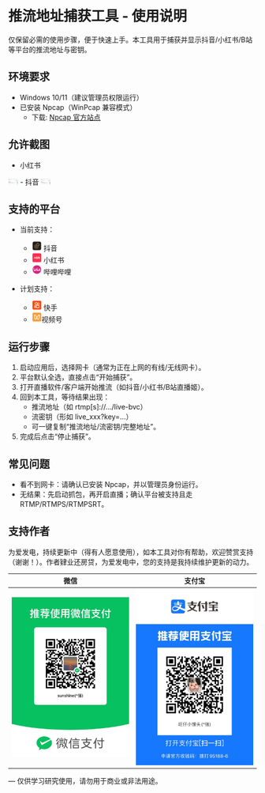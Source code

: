 # 推流地址捕获工具 - 使用说明

仅保留必需的使用步骤，便于快速上手。本工具用于捕获并显示抖音/小红书/B站等平台的推流地址与密钥。

## 环境要求

- Windows 10/11（建议管理员权限运行）
- 已安装 Npcap（WinPcap 兼容模式）
  - 下载: [Npcap 官方站点](https://npcap.com/#download)
## 允许截图
- 小红书
<img src="image/小红书.png" width="20" />
- 抖音
<img src="image/抖音.png" width="20" />

## 支持的平台

- 当前支持：
  - <img src="image/douyin.png" width="20" /> 抖音
  - <img src="image/xiaohongshu.png" width="20" /> 小红书
  - <img src="image/bilibili.png" width="20" /> 哔哩哔哩

- 计划支持：
  - <img src="image/kuaishou.png" width="20" /> 快手
  - <img src="image/shipinhao.png" width="20" />视频号

## 运行步骤

1. 启动应用后，选择网卡（通常为正在上网的有线/无线网卡）。
2. 平台默认全选，直接点击“开始捕获”。
3. 打开直播软件/客户端开始推流（如抖音/小红书/B站直播姬）。
4. 回到本工具，等待结果出现：
   - 推流地址（如 rtmp[s]://.../live-bvc）
   - 流密钥（形如 live_xxx?key=...）
   - 可一键复制“推流地址/流密钥/完整地址”。
5. 完成后点击“停止捕获”。

## 常见问题

- 看不到网卡：请确认已安装 Npcap，并以管理员身份运行。
- 无结果：先启动抓包，再开启直播；确认平台被支持且走 RTMP/RTMPS/RTMPSRT。

## 支持作者

为爱发电，持续更新中（得有人愿意使用），如本工具对你有帮助，欢迎赞赏支持（谢谢！）。作者肄业还房贷，为爱发电中，您的支持是我持续维护更新的动力。

| 微信 | 支付宝 |
| --- | --- |
| <img src="image/weixin.jpg" width="260" /> | <img src="image/zhifubao.jpg" width="260" /> |

— 仅供学习研究使用，请勿用于商业或非法用途。

